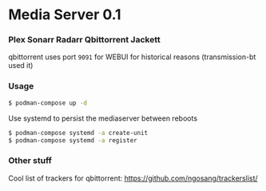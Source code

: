 # Media Server 0.1

### Plex Sonarr Radarr Qbittorrent Jackett

qbittorrent uses port `9091` for WEBUI for historical reasons (transmission-bt used it)

### Usage

```sh
$ podman-compose up -d
```

Use systemd to persist the mediaserver between reboots

```sh
$ podman-compose systemd -a create-unit
$ podman-compose systemd -a register
```

### Other stuff

Cool list of trackers for qbittorrent: https://github.com/ngosang/trackerslist/
